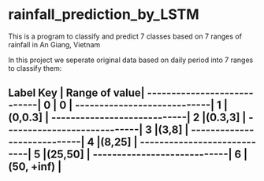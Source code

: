 # rainfall_prediction_by_LSTM
This is a program to classify and predict 7 classes based on 7 ranges of rainfall in An Giang, Vietnam

In this project we seperate original data based on daily period into 7 ranges to classify them:

Label Key  |  Range of value|
----------------------------|
0          | 0              |
----------------------------|
1          |(0,0.3]         |
----------------------------|
2          |(0.3,3]         |
----------------------------|
3          |(3,8]           |
----------------------------|
4          |(8,25]          |
----------------------------|
5          |(25,50]         |
----------------------------|
6          |(50, +inf)      |
-----------------------------


